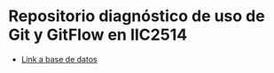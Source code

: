 # Repositorio diagnóstico de uso de Git y GitFlow en IIC2514

- [Link a base de datos](https://www.kaggle.com/datasets/prathamsharma123/farmers-protest-tweets-dataset-raw-json)